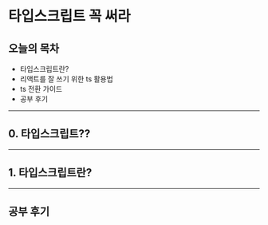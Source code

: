 # 타입스크립트 꼭 써라

## 오늘의 목차

* 타입스크립트란?
* 리액트를 잘 쓰기 위한 ts 활용법
* ts 전환 가이드
* 공부 후기

***

## 0. 타입스크립트??

***

## 1. 타입스크립트란?


***

## 공부 후기
